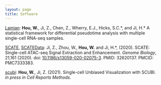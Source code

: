 ```yaml
---
layout: page
title: Software
---
```


[Lamian](https://winnie09.github.io/Wenpin_Hou/pages/Lamian.html): **Hou, W.**, Ji, Z., Chen, Z., Wherry, E.J., Hicks, S.C.\*, and Ji, H.\* A statistical framework for differential pseudotime analysis with multiple single-cell RNA-seq samples. 


[SCATE](https://github.com/Winnie09/SCATE), [SCATEData](https://github.com/Winnie09/SCATEData):  Ji, Z., Zhou, W., **Hou, W.** and Ji, H.\*, (2020). SCATE: Single-cell ATAC-seq Signal Extraction and Enhancement. *Genome Biology*, 21,161 (2020). doi: [10.1186/s13059-020-02075-3](https://genomebiology.biomedcentral.com/articles/10.1186/s13059-020-02075-3). PMID: 32620137. PMCID: PMC7333383.


[scubi](https://winnie09.github.io/Wenpin_Hou/pages/SCUBI.html):  **Hou, W.**, Ji, Z. (2021). Single-cell Unbiased Visualization with SCUBI.  *in press in Cell Reports Methods*.
